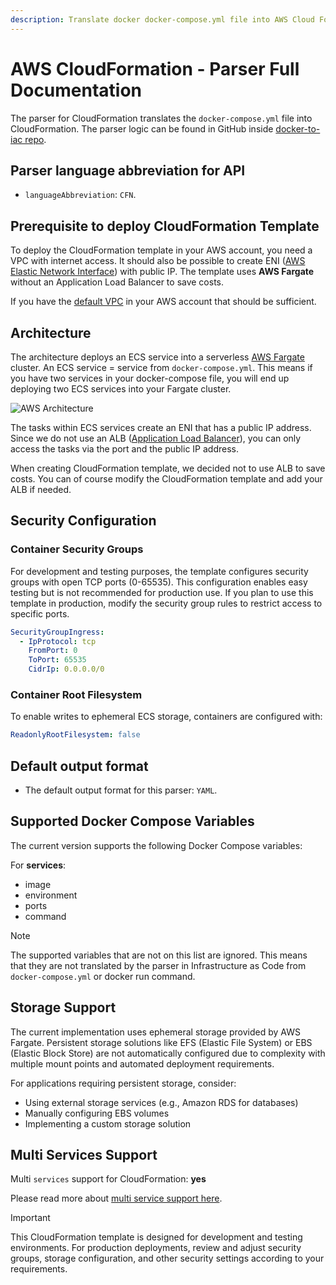 ```yaml
---
description: Translate docker docker-compose.yml file into AWS Cloud Formation with DeployStack
---
```


# AWS CloudFormation - Parser Full Documentation

The parser for CloudFormation translates the `docker-compose.yml` file into CloudFormation. The parser logic can be found in GitHub inside [docker-to-iac repo](https://github.com/deploystackio/docker-to-iac/blob/main/src/parsers/aws-cloudformation.ts).

## Parser language abbreviation for API

- `languageAbbreviation`: `CFN`.

## Prerequisite to deploy CloudFormation Template

To deploy the CloudFormation template in your AWS account, you need a VPC with internet access. It should also be possible to create ENI ([AWS Elastic Network Interface](https://docs.aws.amazon.com/AWSEC2/latest/UserGuide/using-eni.html)) with public IP. The template uses __AWS Fargate__ without an Application Load Balancer to save costs.

If you have the [default VPC](https://docs.aws.amazon.com/vpc/latest/userguide/default-vpc.html) in your AWS account that should be sufficient.

## Architecture

The architecture deploys an ECS service into a serverless [AWS Fargate](https://docs.aws.amazon.com/AmazonECS/latest/developerguide/AWS_Fargate.html) cluster. An ECS service = service from `docker-compose.yml`. This means if you have two services in your docker-compose file, you will end up deploying two ECS services into your Fargate cluster.

![AWS Architecture](/docs/assets/images/docker-to-iac/aws-fargate.drawio.png)

The tasks within ECS services create an ENI that has a public IP address. Since we do not use an ALB ([Application Load Balancer](https://docs.aws.amazon.com/elasticloadbalancing/latest/application/introduction.html)), you can only access the tasks via the port and the public IP address.

When creating CloudFormation template, we decided not to use ALB to save costs. You can of course modify the CloudFormation template and add your ALB if needed.

## Security Configuration

### Container Security Groups

For development and testing purposes, the template configures security groups with open TCP ports (0-65535). This configuration enables easy testing but is not recommended for production use. If you plan to use this template in production, modify the security group rules to restrict access to specific ports.

```yaml
SecurityGroupIngress:
  - IpProtocol: tcp
    FromPort: 0
    ToPort: 65535
    CidrIp: 0.0.0.0/0
```

### Container Root Filesystem

To enable writes to ephemeral ECS storage, containers are configured with:

```yaml
ReadonlyRootFilesystem: false
```

## Default output format

- The default output format for this parser: `YAML`.

## Supported Docker Compose Variables

The current version supports the following Docker Compose variables:

For __services__:

- image
- environment
- ports
- command

> [!NOTE]
> The supported variables that are not on this list are ignored. This means that they are not translated by the parser in Infrastructure as Code from `docker-compose.yml` or docker run command.

## Storage Support

The current implementation uses ephemeral storage provided by AWS Fargate. Persistent storage solutions like EFS (Elastic File System) or EBS (Elastic Block Store) are not automatically configured due to complexity with multiple mount points and automated deployment requirements.

For applications requiring persistent storage, consider:

- Using external storage services (e.g., Amazon RDS for databases)
- Manually configuring EBS volumes
- Implementing a custom storage solution

## Multi Services Support

Multi `services` support for CloudFormation: __yes__

Please read more about [multi service support here](/docs/docker-to-iac/multi-services-support.md).

> [!IMPORTANT]
> This CloudFormation template is designed for development and testing environments. For production deployments, review and adjust security groups, storage configuration, and other security settings according to your requirements.
